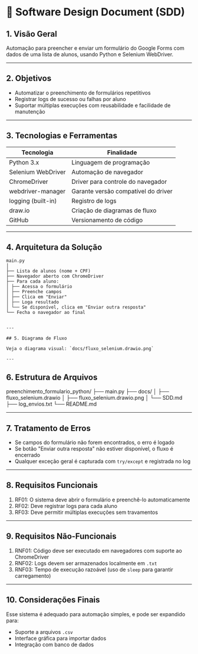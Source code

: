 # 📘 Software Design Document (SDD)

## 1. Visão Geral

Automação para preencher e enviar um formulário do Google Forms com dados de uma lista de alunos, usando Python e Selenium WebDriver.

---

## 2. Objetivos

- Automatizar o preenchimento de formulários repetitivos  
- Registrar logs de sucesso ou falhas por aluno  
- Suportar múltiplas execuções com reusabilidade e facilidade de manutenção

---

## 3. Tecnologias e Ferramentas

| Tecnologia         | Finalidade                                |
|--------------------|--------------------------------------------|
| Python 3.x         | Linguagem de programação                   |
| Selenium WebDriver | Automação de navegador                     |
| ChromeDriver       | Driver para controle do navegador          |
| webdriver-manager  | Garante versão compatível do driver        |
| logging (built-in) | Registro de logs                           |
| draw.io            | Criação de diagramas de fluxo              |
| GitHub             | Versionamento de código                    |

---

## 4. Arquitetura da Solução

```
main.py
│
├── Lista de alunos (nome + CPF)
├── Navegador aberto com ChromeDriver
├── Para cada aluno:
│ ├── Acessa o formulário
│ ├── Preenche campos
│ ├── Clica em "Enviar"
│ ├── Loga resultado
│ └── Se disponível, clica em "Enviar outra resposta"
└── Fecha o navegador ao final


---

## 5. Diagrama de Fluxo

Veja o diagrama visual: `docs/fluxo_selenium.drawio.png`

---
```
## 6. Estrutura de Arquivos


preenchimento_formulario_python/
├── main.py
├── docs/
│   ├── fluxo_selenium.drawio
│   ├── fluxo_selenium.drawio.png
│   └── SDD.md
├── log_envios.txt
└── README.md




---

## 7. Tratamento de Erros

- Se campos do formulário não forem encontrados, o erro é logado  
- Se botão "Enviar outra resposta" não estiver disponível, o fluxo é encerrado  
- Qualquer exceção geral é capturada com `try/except` e registrada no log  

---

## 8. Requisitos Funcionais

1. RF01: O sistema deve abrir o formulário e preenchê-lo automaticamente  
2. RF02: Deve registrar logs para cada aluno  
3. RF03: Deve permitir múltiplas execuções sem travamentos  

---

## 9. Requisitos Não-Funcionais

1. RNF01: Código deve ser executado em navegadores com suporte ao ChromeDriver  
2. RNF02: Logs devem ser armazenados localmente em `.txt`  
3. RNF03: Tempo de execução razoável (uso de `sleep` para garantir carregamento)  

---

## 10. Considerações Finais

Esse sistema é adequado para automação simples, e pode ser expandido para:

- Suporte a arquivos `.csv`  
- Interface gráfica para importar dados  
- Integração com banco de dados  
